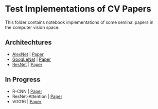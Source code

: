 # Test Implementations of CV Papers
This folder contains notebook implementations of some seminal papers in the computer vision space.

## Architechtures
- [AlexNet](https://github.com/pmocherla/paper-notebooks/blob/main/computer-vision/AlexNet.ipynb) | [Paper](https://papers.nips.cc/paper/4824-imagenet-classification-with-deep-convolutional-neural-networks)
- [GoogLeNet](https://github.com/pmocherla/paper-notebooks/computer-vision/GoogLeNet.ipynb) | [Paper](https://arxiv.org/abs/1409.4842)
- [ResNet](https://github.com/pmocherla/paper-notebooks/blob/main/computer-vision/ResNet.ipynb) | [Paper](https://arxiv.org/abs/1512.03385)

## In Progress
- R-CNN | [Paper](https://arxiv.org/pdf/1311.2524.pdf)
- ResNet-Attention | [Paper](https://arxiv.org/abs/1704.06904)
- VGG16 | [Paper](https://arxiv.org/abs/1505.06798)